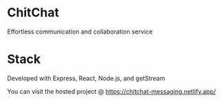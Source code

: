 # ChitChat
Effortless communication and collaboration service

# Stack
Developed with Express, React, Node.js, and getStream

You can visit the hosted project @ https://chitchat-messaging.netlify.app/
